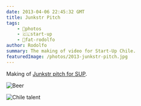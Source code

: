```yaml
---
date: 2013-04-06 22:45:32 GMT
title: Junkstr Pitch
tags:
    - 📸photos
    - 🇨🇱start-up
    - 🤭fat-rodolfo
author: Rodolfo
summary: The making of video for Start-Up Chile.
featuredImage: /photos/2013-junkstr-pitch.jpg
---
```


Making of [Junkstr pitch for SUP](http://www.youtube.com/watch?v=fT9rQ29iwI8).

![Beer](/photos/2013-junkstr-pitch-2.jpg)

![Chile talent](/photos/2013-junkstr-pitch-3.jpg)
